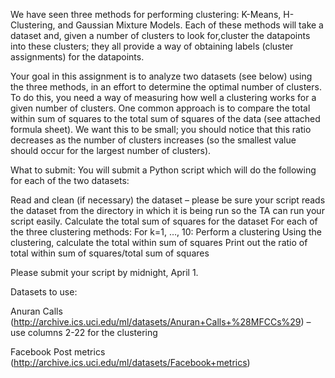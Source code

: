 We have seen three methods for performing clustering: K-Means, H-Clustering, and Gaussian Mixture Models. Each of these methods will take a dataset and, given a number of clusters to look for,cluster the datapoints into these clusters; they all provide a way of obtaining labels (cluster assignments) for the datapoints.

Your goal in this assignment is to analyze two datasets (see below) using the three methods, in an effort to determine the optimal number of clusters. To do this, you need a way of measuring how well a clustering works for a given number of clusters. One common approach is to compare the total within sum of squares to the total sum of squares of the data (see attached formula sheet).  We want this to be small; you should notice that this ratio decreases as the number of clusters increases (so the smallest value should occur for the largest number of clusters).

What to submit: You will submit a Python script which will do the following for each of the two datasets:

Read and clean (if necessary) the dataset – please be sure your script reads the dataset from the directory in which it is being run so the TA can run your script easily.
Calculate the total sum of squares for the dataset
For each of the three clustering methods:
For k=1, …, 10:
Perform a clustering
Using the clustering, calculate the total within sum of squares
Print out the ratio of total within sum of squares/total sum of squares
 

Please submit your script by midnight, April 1.

Datasets to use:

Anuran Calls (http://archive.ics.uci.edu/ml/datasets/Anuran+Calls+%28MFCCs%29) – use columns 2-22 for the clustering

Facebook Post metrics (http://archive.ics.uci.edu/ml/datasets/Facebook+metrics)
